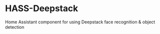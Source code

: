 # HASS-Deepstack
Home Assistant component for using Deepstack face recognition &amp; object detection

